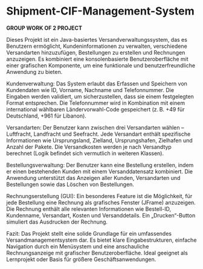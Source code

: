 # Shipment-CIF-Management-System

**GROUP WORK OF 2 PROJECT**

Dieses Projekt ist ein Java-basiertes Versandverwaltungssystem, das es Benutzern ermöglicht, Kundeninformationen zu verwalten, verschiedene Versandarten hinzuzufügen, Bestellungen zu erstellen und Rechnungen anzuzeigen. Es kombiniert eine konsolenbasierte Benutzeroberfläche mit einer grafischen Komponente, um eine funktionale und benutzerfreundliche Anwendung zu bieten.

Kundenverwaltung:
Das System erlaubt das Erfassen und Speichern von Kundendaten wie ID, Vorname, Nachname und Telefonnummer. Die Eingaben werden validiert, um sicherzustellen, dass sie einem festgelegten Format entsprechen. Die Telefonnummer wird in Kombination mit einem international wählbaren Ländervorwahl-Code gespeichert (z. B. +49 für Deutschland, +961 für Libanon).

Versandarten:
Der Benutzer kann zwischen drei Versandarten wählen – Luftfracht, Landfracht und Seefracht. Jede Versandart enthält spezifische Informationen wie Ursprungsland, Zielland, Ursprungshafen, Zielhafen und Anzahl der Pakete. Die Versandkosten werden je nach Versandtyp berechnet (Logik befindet sich vermutlich in weiteren Klassen).

Bestellungsverwaltung:
Der Benutzer kann eine Bestellung erstellen, indem er einen bestehenden Kunden mit einem Versanddatensatz kombiniert. Die Anwendung unterstützt das Anzeigen aller Kunden, Versandarten und Bestellungen sowie das Löschen von Bestellungen.

Rechnungserstellung (GUI):
Ein besonderes Feature ist die Möglichkeit, für jede Bestellung eine Rechnung als grafisches Fenster (JFrame) anzuzeigen. Die Rechnung enthält alle relevanten Informationen wie Bestell-ID, Kundenname, Versandart, Kosten und Versanddetails. Ein „Drucken“-Button simuliert das Ausdrucken der Rechnung.

Fazit:
Das Projekt stellt eine solide Grundlage für ein umfassendes Versandmanagementsystem dar. Es bietet klare Eingabestrukturen, einfache Navigation durch ein Menüsystem und eine anschauliche Rechnungsanzeige mit grafischer Benutzeroberfläche. Ideal geeignet als Lernprojekt oder Basis für größere Geschäftsanwendungen.
